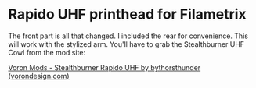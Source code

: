 # Rapido UHF printhead for Filametrix

The front part is all that changed. I included the rear for convenience. This will work with the stylized arm. You'll have to grab the Stealthburner UHF Cowl from the mod site:

[Voron Mods - Stealthburner Rapido UHF by bythorsthunder (vorondesign.com)](https://mods.vorondesign.com/detail/XN1NolgVYYBu1HNnxqC7Fg)
